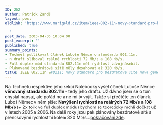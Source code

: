 ```yaml
---
ID: 262
author: Patrick Zandl
layout: post
oldlink: 'https://www.marigold.cz/item/ieee-802-11n-novy-standard-pro-bezdratove-site-nove-generace

  '
post_date: 2003-04-30 10:04:00
post_excerpt: ''
published: true
summary_points:
- Technet publikoval článek Luboše Němce o standardu 802.11n.
- n draft sliboval reálné rychlosti 72 Mb/s a 108 Mb/s.
- Full duplex mód standardu 802.11n měl rychlost zdvojnásobit.
- Plánované bezdrátové sítě měly dosahovat až 320 Mb/s.
title: IEEE 802.11n &#8211; nový standard pro bezdrátové sítě nové generace?
---
```


Na Technetu respektive jeho sekci Notebooky vyšel článek Luboše Němce <STRONG>věnovaný standardu 802.11n</STRONG> - tedy jeho draftu. Už dávno jsem se o tom chystal napsat, ale pořád ne a ne mi to vyjít. Takže si přečtěte ten článek. Luboš Němec v něm píše: <STRONG>Navýšení rychlosti na reálných 72 Mb/s a 108 Mb/s</STRONG> (+ 2x tolik ve full duplex módu) bychom se teoreticky mohli dočkat už v letech 2005 a 2006. Na další roky jsou pak plánovány bezdrátové sítě s přenosovými rychlostmi kolem 320 Mb/s...<A href="http://www.notebooky.cz/technologie/wifi80211n030430.html" target=_blank>pokračování zde</A>.